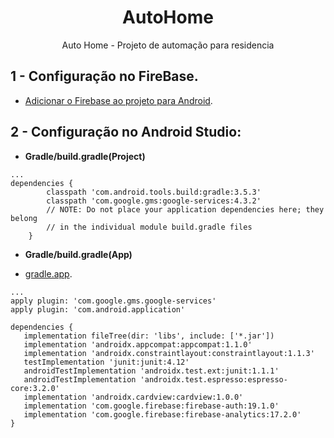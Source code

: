 <p align="center">
  <h1 align="center">AutoHome</h1>
  <p align="center">Auto Home - Projeto de automação para residencia</p>
</p>

## 1 - Configuração no FireBase. 

- [Adicionar o Firebase ao projeto para Android](https://firebase.google.com/docs/android/setup?hl=pt-br).

## 2 - Configuração no Android Studio: 

- **Gradle/build.gradle(Project)** 
```
...
dependencies {
        classpath 'com.android.tools.build:gradle:3.5.3'
        classpath 'com.google.gms:google-services:4.3.2'
        // NOTE: Do not place your application dependencies here; they belong
        // in the individual module build.gradle files
    }
 ```

 - **Gradle/build.gradle(App)** 

 - [gradle.app](app/build.gradle).
 
 ```
 ...
apply plugin: 'com.google.gms.google-services'
apply plugin: 'com.android.application'

dependencies {
    implementation fileTree(dir: 'libs', include: ['*.jar'])
    implementation 'androidx.appcompat:appcompat:1.1.0'
    implementation 'androidx.constraintlayout:constraintlayout:1.1.3'
    testImplementation 'junit:junit:4.12'
    androidTestImplementation 'androidx.test.ext:junit:1.1.1'
    androidTestImplementation 'androidx.test.espresso:espresso-core:3.2.0'
    implementation 'androidx.cardview:cardview:1.0.0'
    implementation 'com.google.firebase:firebase-auth:19.1.0'
    implementation 'com.google.firebase:firebase-analytics:17.2.0'
}
```